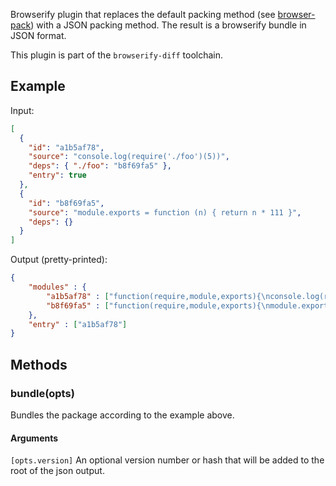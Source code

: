 Browserify plugin that replaces the default packing method (see [browser-pack](https://github.com/substack/browser-pack)) with a JSON packing method. The result is a browserify bundle in JSON format.

This plugin is part of the `browserify-diff` toolchain.

## Example

Input:
```json
[
  {
    "id": "a1b5af78",
    "source": "console.log(require('./foo')(5))",
    "deps": { "./foo": "b8f69fa5" },
    "entry": true
  },
  {
    "id": "b8f69fa5",
    "source": "module.exports = function (n) { return n * 111 }",
    "deps": {}
  }
]
```

Output (pretty-printed):
```json
{
	"modules" : {
		"a1b5af78" : ["function(require,module,exports){\nconsole.log(require('./foo')(5))\n}", { "./foo" : "b8f69fa5" }],
		"b8f69fa5" : ["function(require,module,exports){\nmodule.exports = function (n) { return n * 111 }\n}", {}]
	},
	"entry" : ["a1b5af78"]
}
```

## Methods

### bundle(opts)
Bundles the package according to the example above.

#### Arguments
`[opts.version]` An optional version number or hash that will be added to the root of the json output.


